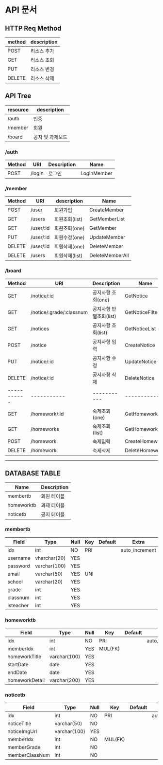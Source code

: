 # API 문서

## HTTP Req Method

| method | description |
| ------ | ----------- |
| POST   | 리소스 추가 |
| GET    | 리소스 조회 |
| PUT    | 리소스 변경 |
| DELETE | 리소스 삭제 |



## API Tree

| resource | description      |
| -------- | ---------------- |
| /auth    | 인증             |
| /member  | 회원             |
| /board   | 공지 및 과제보드 |



### /auth

| Method | URI    | Description | Name        |
| ------ | ------ | ----------- | ----------- |
| POST   | /login | 로그인      | LoginMember |



### /member

| Method | URI       | description    | Name            |
| ------ | --------- | -------------- | --------------- |
| POST   | /user     | 회원가입       | CreateMember    |
| GET    | /users    | 회원조회(list) | GetMemberList   |
| GET    | /user/:id | 회원조회(one)  | GetMember       |
| PUT    | /user/:id | 회원수정(one)  | UpdateMember    |
| DELETE | /user/:id | 회원삭제(one)  | DeleteMember    |
| DELETE | /users    | 회원삭제(list) | DeleteMemberAll |



### /board

| Method      | URI                      | Description             | Name            |
| ----------- | ------------------------ | ----------------------- | --------------- |
| GET         | /notice/:id              | 공지사항 조회(one)      | GetNotice       |
| GET         | /notice/:grade/:classnum | 공지사항 반별조회(list) | GetNoticeFilter |
| GET         | /notices                 | 공지사항 조회(list)     | GetNoticeList   |
| POST        | /notice                  | 공지사항 입력           | CreateNotice    |
| PUT         | /notice/:id              | 공지사항 수정           | UpdateNotice    |
| DELETE      | /notice/:id              | 공지사항 삭제           | DeleteNotice    |
| ----------- | -----------              | -----------             | -----------     |
| GET         | /homework/:id            | 숙제조회(one)           | GetHomework     |
| GET         | /homeworks               | 숙제조회(list)          | GetHomeworkList |
| POST        | /homework                | 숙제입력                | CreateHomework  |
| DELETE      | /homework                | 숙제삭제                | DeleteHomework  |



----



## DATABASE TABLE

| Name       | Description |
| ---------- | ----------- |
| membertb   | 회원 테이블 |
| homeworktb | 과제 테이블 |
| noticetb   | 공지 테이블 |



### membertb

| Field     | Type         | Null | Key  | Default | Extra          |
| --------- | ------------ | ---- | ---- | ------- | -------------- |
| idx       | int          | NO   | PRI  |         | auto_increment |
| username  | vharchar(20) | YES  |      |         |                |
| password  | varchar(100) | YES  |      |         |                |
| email     | varchar(50)  | YES  | UNI  |         |                |
| school    | varchar(20)  | YES  |      |         |                |
| grade     | int          | YES  |      |         |                |
| classnum  | int          | YES  |      |         |                |
| isteacher | int          | YES  |      |         |                |



### homeworktb

| Field          | Type         | Null | Key     | Default | Extra          |
| -------------- | ------------ | ---- | ------- | ------- | -------------- |
| idx            | int          | NO   | PRI     |         | auto_increment |
| memberIdx      | int          | YES  | MUL(FK) |         |                |
| homeworkTitle  | varchar(100) | YES  |         |         |                |
| startDate      | date         | YES  |         |         |                |
| endDate        | date         | YES  |         |         |                |
| homeworkDetail | varchar(200) | YES  |         |         |                |



### noticetb

| Field          | Type         | Null | Key     | Default | Extra          |
| -------------- | ------------ | ---- | ------- | ------- | -------------- |
| idx            | int          | NO   | PRI     |         | auto_increment |
| noticeTitle    | varchar(50)  | NO   |         |         |                |
| noticeImgUrl   | varchar(100) | YES  |         |         |                |
| memberIdx      | int          | NO   | MUL(FK) |         |                |
| memberGrade    | int          | NO   |         |         |                |
| memberClassNum | int          | NO   |         |         |                |

